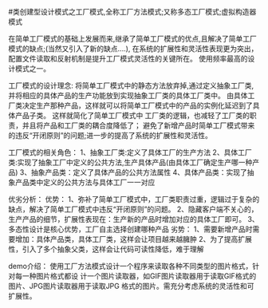 #类创建型设计模式之工厂模式,全称工厂方法模式;又称多态工厂模式;虚拟构造器模式
   
   在简单工厂模式的基础上发展而来,继承了简单工厂模式的优点,且解决了简单工厂模式的缺点;(当然又引入了新的缺点....),
在系统的扩展性和灵活性表现更为突出，配置文件读取和反射机制是提升工厂模式灵活性的关键所在。
使用频率最高的设计模式之一。

工厂模式的设计理念:
    将简单工厂模式中的静态方法放弃掉,通过定义抽象工厂类,并将相应的具体产品的生产功能放到实现抽象工厂类的具体工厂类中。
由具体工厂类决定生产那种产品，这样就可以将简单工厂模式中的产品的实例化延迟到了具体产品子类。
这样就简化了简单工厂模式中 工厂类的逻辑，也减轻了工厂类的职责，并且将产品和工厂类的耦合度降低了；
避免了新增产品时简单工厂模式带来的违反“开闭原则”的问题;进一步的提高了系统的扩展性和灵活性。

工厂模式的相关角色：
    1、抽象工厂类:定义了具体工厂的生产方法
    2、具体工厂类:实现了抽象工厂中定义的公共方法,生产具体产品(由具体工厂确定生产哪一种产品)
    3、抽象产品类：定义了具体产品的公共方法属性
    4、具体产品类：实现了抽象产品类中定义的公共方法与具体工厂一一对应

优劣分析：
优势：
    1、弥补了简单工厂模式中，工厂类职责过重，逻辑过于复杂的缺点，解决了简单工厂模式中违反“开闭原则”的问题。
    2、隐藏客户端不关心的，生产产品的细节，扩展性表现在：生产新的产品时增加对应的具体工厂即可。
    3、多态性设计是核心优势，工厂自主选择创建哪种产品
劣势：
    1、需要新增产品时需要增加：具体产品类，具体工厂类，这样会让项目越来越臃肿
    2、为了提高扩展性，引入了多个抽象父类，这样会让代码可读性降低，难于理解
    
demo介绍：
    使用工厂方法模式设计一个程序来读取各种不同类型的图片格式，针对每一种图片格式都设
计一个图片读取器，如GIF图片读取器用于读取GIF格式的图片、JPG图片读取器用于读取JPG
格式的图片。需充分考虑系统的灵活性和可扩展性。